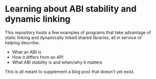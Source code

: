 # Learning about ABI stability and dynamic linking

This repository hosts a few examples of programs that take advantage of static
linking and dynamically linked shared libraries, all in service of helping
describe:

 - What an ABI is
 - How it differs from an API
 - What ABI stability is and when/why it matters

This is all meant to supplement a blog post that doesn't yet exist.
